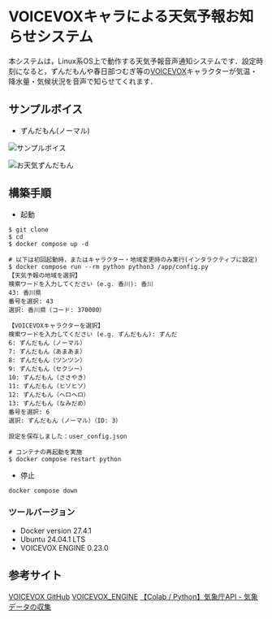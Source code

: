 # VOICEVOXキャラによる天気予報お知らせシステム

本システムは，Linux系OS上で動作する天気予報音声通知システムです．設定時刻になると，ずんだもんや春日部つむぎ等の[VOICEVOX](https://voicevox.hiroshiba.jp/product/zundamon/)キャラクターが気温・降水量・気候状況を音声で知らせてくれます．

## サンプルボイス
- ずんだもん(ノーマル)

![サンプルボイス](https://github.com/user-attachments/assets/017daedb-0d77-4ec8-aa20-d9b86275bd32)

![お天気ずんだもん](https://github.com/nagotta/Read_aloud_wether_by_VOICEVOX/assets/86472676/9afd77a1-d191-4a83-af65-35a34f885509)

## 構築手順
- 起動
```
$ git clone 
$ cd 
$ docker compose up -d

# 以下は初回起動時，またはキャラクター・地域変更時のみ実行(インタラクティブに設定)
$ docker compose run --rm python python3 /app/config.py
【天気予報の地域を選択】
検索ワードを入力してください (e.g. 香川): 香川
43: 香川県
番号を選択: 43
選択: 香川県（コード: 370000）

【VOICEVOXキャラクターを選択】
検索ワードを入力してください (e.g. ずんだもん): ずんだ
6: ずんだもん（ノーマル）
7: ずんだもん（あまあま）
8: ずんだもん（ツンツン）
9: ずんだもん（セクシー）
10: ずんだもん（ささやき）
11: ずんだもん（ヒソヒソ）
12: ずんだもん（ヘロヘロ）
13: ずんだもん（なみだめ）
番号を選択: 6
選択: ずんだもん（ノーマル）（ID: 3）

設定を保存しました：user_config.json

# コンテナの再起動を実施
$ docker compose restart python
```
- 停止
```
docker compose down
```

### ツールバージョン

- Docker version 27.4.1
- Ubuntu 24.04.1 LTS
- VOICEVOX ENGINE 0.23.0

## 参考サイト

[VOICEVOX GitHub](https://github.com/VOICEVOX)
[VOICEVOX_ENGINE](https://github.com/VOICEVOX/voicevox_engine/releases)
[【Colab / Python】気象庁API - 気象データの収集](https://qiita.com/T_Ryota/items/ef96d6575404a0fd46dd)
